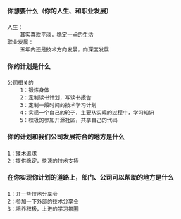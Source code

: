 #### 你想要什么（你的人生、和职业发展）

```
人生：
	其实喜欢平淡，稳定一点的生活
职业发展：
	五年内还是技术方向发展，向深度发展
```



#### 你的计划是什么

```
公司相关的
    1：锻炼身体
    2：定制读书计划，写读书报告
    3：定制一段时间的技术学习计划
    4：实现一个自己的轮子，主要从实现的过程中，学习知识
    5：积极的参加开源社区，共享自己的代码
```



#### 你的计划和我们公司发展符合的地方是什么

```
1：技术追求
2：提供稳定，快速的技术支持
```



#### 在你实现你计划的道路上，部门、公司可以帮助的地方是什么

```
1：开一些技术分享会
2：参加一下外部的技术分享会
3：培养积极，上进的学习氛围
```

